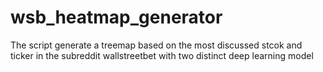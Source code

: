# wsb_heatmap_generator
The script generate a treemap based on the most discussed stcok and ticker in the subreddit wallstreetbet with two distinct deep learning model
